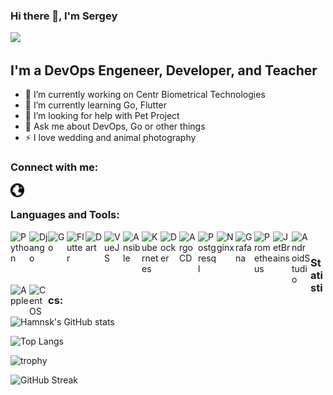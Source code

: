 ### Hi there 👋, I'm Sergey

![](https://komarev.com/ghpvc/?username=hamnsk)

## I'm a DevOps Engeneer, Developer, and Teacher

- 🔭 I’m currently working on Centr Biometrical Technologies
- 🌱 I’m currently learning Go, Flutter
- 🤔 I’m looking for help with Pet Project
- 💬 Ask me about DevOps, Go or other things
- ⚡ I love wedding and animal photography

### Connect with me:

[<img align="left" alt="sergeyvisman.ru" width="22px" src="https://raw.githubusercontent.com/iconic/open-iconic/master/svg/globe.svg" />][website]

<br />

### Languages and Tools:

<img align="left" alt="Python" width="30px" src="https://cdn.jsdelivr.net/gh/devicons/devicon/icons/python/python-original-wordmark.svg" />
<img align="left" alt="Django" width="30px" src="https://cdn.jsdelivr.net/gh/devicons/devicon/icons/django/django-plain.svg" />
<img align="left" alt="Go" width="30px" src="https://cdn.jsdelivr.net/gh/devicons/devicon/icons/go/go-original-wordmark.svg" />
<img align="left" alt="Flutter" width="30px" src="https://cdn.jsdelivr.net/gh/devicons/devicon/icons/flutter/flutter-original.svg" />
<img align="left" alt="Dart" width="30px" src="https://cdn.jsdelivr.net/gh/devicons/devicon/icons/dart/dart-original-wordmark.svg" />          
<img align="left" alt="VueJS" width="30px" src="https://cdn.jsdelivr.net/gh/devicons/devicon/icons/vuejs/vuejs-original-wordmark.svg" />
<img align="left" alt="Ansible" width="30px" src="https://cdn.jsdelivr.net/gh/devicons/devicon/icons/ansible/ansible-original-wordmark.svg" />
<img align="left" alt="Kubernetes" width="30px" src="https://cdn.jsdelivr.net/gh/devicons/devicon/icons/kubernetes/kubernetes-plain.svg" />
<img align="left" alt="Docker" width="30px" src="https://cdn.jsdelivr.net/gh/devicons/devicon/icons/docker/docker-original-wordmark.svg" />         
<img align="left" alt="ArgoCD" width="30px" src="https://cdn.jsdelivr.net/gh/devicons/devicon/icons/argocd/argocd-original.svg" />
<img align="left" alt="Postgresql" width="30px" src="https://cdn.jsdelivr.net/gh/devicons/devicon/icons/postgresql/postgresql-original-wordmark.svg" />
<img align="left" alt="Nginx" width="30px" src="https://cdn.jsdelivr.net/gh/devicons/devicon/icons/nginx/nginx-original.svg" />
<img align="left" alt="Grafana" width="30px" src="https://cdn.jsdelivr.net/gh/devicons/devicon/icons/grafana/grafana-original-wordmark.svg" />
<img align="left" alt="Prometheus" width="30px" src="https://cdn.jsdelivr.net/gh/devicons/devicon/icons/prometheus/prometheus-original.svg" />            <img align="left" alt="JetBrains" width="30px" src="https://cdn.jsdelivr.net/gh/devicons/devicon/icons/jetbrains/jetbrains-original.svg" />
<img align="left" alt="AndroidStudio" width="30px" src="https://cdn.jsdelivr.net/gh/devicons/devicon/icons/androidstudio/androidstudio-original.svg" />
<img align="left" alt="Apple" width="30px" src="https://cdn.jsdelivr.net/gh/devicons/devicon/icons/apple/apple-original.svg" />
<img align="left" alt="CentOS" width="30px" src="https://cdn.jsdelivr.net/gh/devicons/devicon/icons/centos/centos-original-wordmark.svg" />

<br />

### Statistics:

![Hamnsk's GitHub stats](https://github-readme-stats.vercel.app/api?username=hamnsk)

![Top Langs](https://github-readme-stats.vercel.app/api/top-langs/?username=hamnsk&layout=compact)

![trophy](https://github-profile-trophy.vercel.app/?username=hamnsk)

![GitHub Streak](https://github-readme-streak-stats.herokuapp.com/?user=hamnsk)

[website]: https://sergeyvisman.ru/
